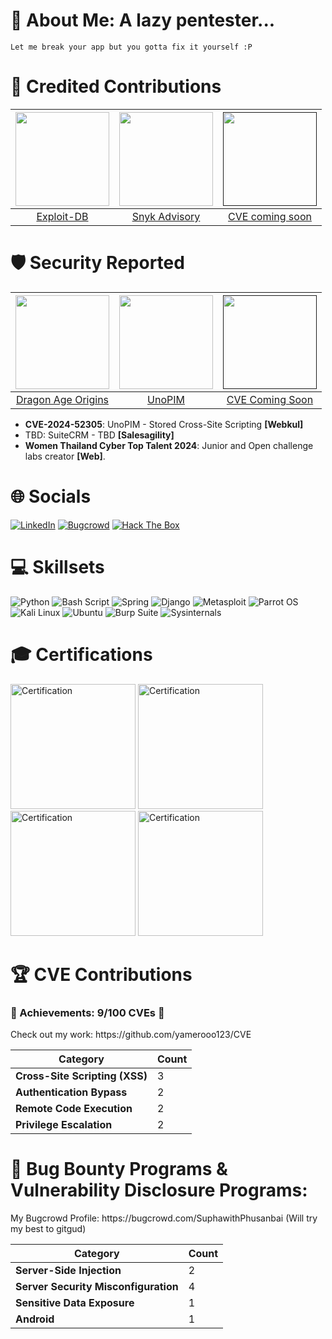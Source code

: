 # 💫 About Me: A lazy pentester...

```
Let me break your app but you gotta fix it yourself :P
```
# 🧾 Credited Contributions

| <a href="https://www.exploit-db.com/exploits/52130"><img src="https://vulners.com/static/img/exploitdb.png" width="150"></a> | <a href="https://security.snyk.io/vuln/SNYK-PHP-UNOPIMUNOPIM-8350063"><img src="https://avatars.githubusercontent.com/u/12959162?s=280&v=4" width="150"></a> | <a href=""><img src="https://encrypted-tbn0.gstatic.com/images?q=tbn:ANd9GcQrP5WkRS-vg7pnBcAJfyUPH1QXwCWIMjplIA&s" width="150"></a> | 
|:--:|:--:|:--:| 
| [Exploit-DB](https://www.exploit-db.com/exploits/52130) | [Snyk Advisory](https://security.snyk.io/vuln/SNYK-PHP-UNOPIMUNOPIM-8350063) |  [CVE coming soon](comingsoon)|

# 🛡️ Security Reported

| <a href="https://nvd.nist.gov/vuln/detail/CVE-2024-57276"><img src="https://upload.wikimedia.org/wikipedia/commons/0/0d/Electronic-Arts-Logo.svg" width="150"></a> | <a href="https://avatars.githubusercontent.com/u/176464716?v=4"><img src="https://avatars.githubusercontent.com/u/176464716?v=4" width="150"></a> | <a href=""><img src="https://www.liveagent.com/app/uploads/2019/10/presta-shop.png" width="150"></a> | 
|:--:|:--:|:--:| 
| [Dragon Age Origins](https://nvd.nist.gov/vuln/detail/CVE-2024-57276) | [UnoPIM](https://nvd.nist.gov/vuln/detail/CVE-2024-52305) |  [CVE Coming Soon](CVEcomingsoon)|


- **CVE-2024-52305**: UnoPIM - Stored Cross-Site Scripting **[Webkul]**
- TBD: SuiteCRM - TBD **[Salesagility]**
- **Women Thailand Cyber Top Talent 2024**: Junior and Open challenge labs creator **[Web]**.


# 🌐 Socials
[![LinkedIn](https://img.shields.io/badge/linkedin-0A66C2?style=for-the-badge&logo=linkedin&logoColor=white)](https://www.linkedin.com/in/suphawith-phusanbai-39304628b/)
[![Bugcrowd](https://img.shields.io/badge/bugcrowd-FF4F00?style=for-the-badge&logo=bugcrowd&logoColor=white)](https://bugcrowd.com/SuphawithPhusanbai)
[![Hack The Box](https://img.shields.io/badge/Hack%20The%20Box-Profile-green?style=for-the-badge&logo=hackthebox&logoColor=white)](https://app.hackthebox.com/profile/1741753) 

# 💻 Skillsets
![Python](https://img.shields.io/badge/python-3670A0?style=for-the-badge&logo=python&logoColor=ffdd54) 
![Bash Script](https://img.shields.io/badge/bash_script-%23121011.svg?style=for-the-badge&logo=gnu-bash&logoColor=white) 
![Spring](https://img.shields.io/badge/spring-%236DB33F.svg?style=for-the-badge&logo=spring&logoColor=white)
![Django](https://img.shields.io/badge/django-%23092E20.svg?style=for-the-badge&logo=django&logoColor=white)
![Metasploit](https://img.shields.io/badge/metasploit-000000?style=for-the-badge&logo=metasploit&logoColor=white)
![Parrot OS](https://img.shields.io/badge/parrot%20os-007C7C?style=for-the-badge&logo=parrot%20security&logoColor=white)
![Kali Linux](https://img.shields.io/badge/kali%20linux-557C94?style=for-the-badge&logo=kalilinux&logoColor=white)
![Ubuntu](https://img.shields.io/badge/ubuntu-E95420?style=for-the-badge&logo=ubuntu&logoColor=white)
![Burp Suite](https://img.shields.io/badge/burp%20suite-FF5722?style=for-the-badge&logo=burp%20suite&logoColor=white)
![Sysinternals](https://img.shields.io/badge/sysinternals-0078D6?style=for-the-badge&logo=microsoft&logoColor=white)

# 🎓 Certifications
<img src="https://github.com/user-attachments/assets/de1f83b4-a24d-4dba-b8f8-aafe98455997" alt="Certification" width="200" />

<img src="https://github.com/user-attachments/assets/61d3ee8c-0be5-48cf-951f-c7f9b1084082" alt="Certification" width="200" />

<img src="https://github.com/user-attachments/assets/571ad5eb-f191-4ed2-ae2c-6a7fd7f652e8" alt="Certification" width="200" />

<img src="https://github.com/user-attachments/assets/313b2170-32be-47fe-b5a7-4526566ad810" alt="Certification" width="200" />


# 🏆 CVE Contributions

<h3>🌟 Achievements: 9/100 CVEs 🌟</h3>

<p> Check out my work: https://github.com/yamerooo123/CVE </p>

| **Category**              |   **Count** |
|---------------------------|------------------------------------------------|
| **Cross-Site Scripting (XSS)** | 3 |
| **Authentication Bypass** | 2 | 
| **Remote Code Execution** | 2 |
| **Privilege Escalation**  | 2          | 

#  :rotating_light: Bug Bounty Programs & Vulnerability Disclosure Programs:
<p> My Bugcrowd Profile: https://bugcrowd.com/SuphawithPhusanbai (Will try my best to gitgud)</p>

| **Category**              |   **Count** |
|---------------------------|------------------------------------------------|
| **Server-Side Injection** | 2 |
| **Server Security Misconfiguration** | 4 | 
| **Sensitive Data Exposure** | 1 |
| **Android** | 1 |
